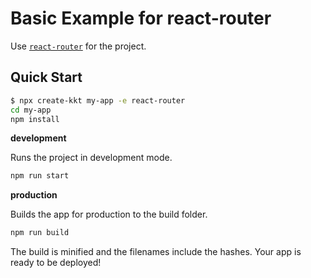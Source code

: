 Basic Example for react-router
===

Use [`react-router`](https://github.com/remix-run/react-router) for the project.

## Quick Start

```bash
$ npx create-kkt my-app -e react-router
cd my-app
npm install
```

**development**

Runs the project in development mode.  

```bash
npm run start
```

**production**

Builds the app for production to the build folder.

```bash
npm run build
```

The build is minified and the filenames include the hashes.
Your app is ready to be deployed!
